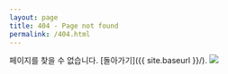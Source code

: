 ```yaml
---
layout: page
title: 404 - Page not found
permalink: /404.html
---
```


페이지를 찾을 수 없습니다.  [돌아가기]({{ site.baseurl }}/).
<img src="https://user-images.githubusercontent.com/37399578/45585599-35f3d900-b922-11e8-9074-647ce58bb60c.png">


